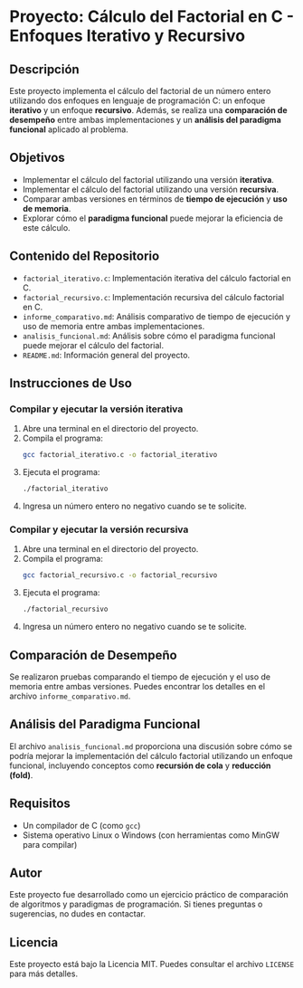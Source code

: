# Proyecto: Cálculo del Factorial en C - Enfoques Iterativo y Recursivo

## Descripción
Este proyecto implementa el cálculo del factorial de un número entero utilizando dos enfoques en lenguaje de programación C: un enfoque **iterativo** y un enfoque **recursivo**. Además, se realiza una **comparación de desempeño** entre ambas implementaciones y un **análisis del paradigma funcional** aplicado al problema.

## Objetivos
- Implementar el cálculo del factorial utilizando una versión **iterativa**.
- Implementar el cálculo del factorial utilizando una versión **recursiva**.
- Comparar ambas versiones en términos de **tiempo de ejecución** y **uso de memoria**.
- Explorar cómo el **paradigma funcional** puede mejorar la eficiencia de este cálculo.

## Contenido del Repositorio
- `factorial_iterativo.c`: Implementación iterativa del cálculo factorial en C.
- `factorial_recursivo.c`: Implementación recursiva del cálculo factorial en C.
- `informe_comparativo.md`: Análisis comparativo de tiempo de ejecución y uso de memoria entre ambas implementaciones.
- `analisis_funcional.md`: Análisis sobre cómo el paradigma funcional puede mejorar el cálculo del factorial.
- `README.md`: Información general del proyecto.

## Instrucciones de Uso
### Compilar y ejecutar la versión iterativa
1. Abre una terminal en el directorio del proyecto.
2. Compila el programa:
   ```bash
   gcc factorial_iterativo.c -o factorial_iterativo
   ```
3. Ejecuta el programa:
   ```bash
   ./factorial_iterativo
   ```
4. Ingresa un número entero no negativo cuando se te solicite.

### Compilar y ejecutar la versión recursiva
1. Abre una terminal en el directorio del proyecto.
2. Compila el programa:
   ```bash
   gcc factorial_recursivo.c -o factorial_recursivo
   ```
3. Ejecuta el programa:
   ```bash
   ./factorial_recursivo
   ```
4. Ingresa un número entero no negativo cuando se te solicite.

## Comparación de Desempeño
Se realizaron pruebas comparando el tiempo de ejecución y el uso de memoria entre ambas versiones. Puedes encontrar los detalles en el archivo `informe_comparativo.md`.

## Análisis del Paradigma Funcional
El archivo `analisis_funcional.md` proporciona una discusión sobre cómo se podría mejorar la implementación del cálculo factorial utilizando un enfoque funcional, incluyendo conceptos como **recursión de cola** y **reducción (fold)**.

## Requisitos
- Un compilador de C (como `gcc`)
- Sistema operativo Linux o Windows (con herramientas como MinGW para compilar)

## Autor
Este proyecto fue desarrollado como un ejercicio práctico de comparación de algoritmos y paradigmas de programación. Si tienes preguntas o sugerencias, no dudes en contactar.

## Licencia
Este proyecto está bajo la Licencia MIT. Puedes consultar el archivo `LICENSE` para más detalles.

